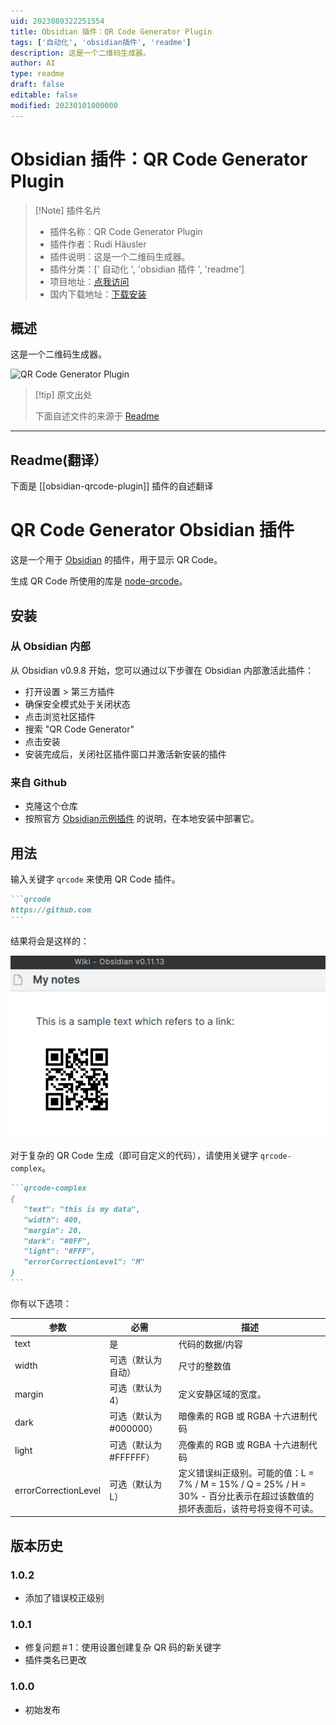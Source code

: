 ```yaml
---
uid: 2023080322251554
title: Obsidian 插件：QR Code Generator Plugin
tags: ['自动化', 'obsidian插件', 'readme']
description: 这是一个二维码生成器。
author: AI
type: readme
draft: false
editable: false
modified: 20230101000000
---
```


# Obsidian 插件：QR Code Generator Plugin

> [!Note] 插件名片
> - 插件名称：QR Code Generator Plugin
> - 插件作者：Rudi Häusler
> - 插件说明：这是一个二维码生成器。
> - 插件分类：[' 自动化 ', 'obsidian 插件 ', 'readme']
> - 项目地址：[点我访问](https://github.com/rudimuc/obsidian-qrcode)
> - 国内下载地址：[下载安装](https://pkmer.cn/products/plugin/pluginMarket/?obsidian-qrcode-plugin)

## 概述

这是一个二维码生成器。

![QR Code Generator Plugin](https://cdn.pkmer.cn/covers/obsidian-qrcode-plugin.png!pkmer)

> [!tip] 原文出处
>
>下面自述文件的来源于 [Readme](https://ghproxy.net/https://raw.githubusercontent.com/rudimuc/obsidian-qrcode/main/README.md)
>

---

## Readme(翻译）

下面是 [[obsidian-qrcode-plugin]] 插件的自述翻译

# QR Code Generator Obsidian 插件

这是一个用于 [Obsidian](https://obsidian.md) 的插件，用于显示 QR Code。

生成 QR Code 所使用的库是 [node-qrcode](https://github.com/soldair/node-qrcode)。

## 安装

### 从 Obsidian 内部

从 Obsidian v0.9.8 开始，您可以通过以下步骤在 Obsidian 内部激活此插件：

- 打开设置 > 第三方插件
- 确保安全模式处于关闭状态
- 点击浏览社区插件
- 搜索 "QR Code Generator"
- 点击安装
- 安装完成后，关闭社区插件窗口并激活新安装的插件

### 来自 Github

- 克隆这个仓库
- 按照官方 [Obsidian示例插件](https://github.com/obsidianmd/obsidian-sample-plugin) 的说明，在本地安装中部署它。

## 用法

输入关键字 `qrcode` 来使用 QR Code 插件。

````markdown
```qrcode
https://github.com
```
````

结果将会是这样的：

![截图](https://raw.githubusercontent.com/rudimuc/obsidian-qrcode/main/obsidian_rendered.png)

对于复杂的 QR Code 生成（即可自定义的代码），请使用关键字 `qrcode-complex`。

````markdown
```qrcode-complex
{
   "text": "this is my data",
   "width": 400,
   "margin": 20,
   "dark": "#0FF",
   "light": "#FFF",
   "errorCorrectionLevel": "M"
}
```
````

你有以下选项：

|参数|必需|描述|
|--|--|--|
|text|是|代码的数据/内容
|width|可选（默认为自动）|尺寸的整数值
|margin|可选（默认为 4）|定义安静区域的宽度。
|dark|可选（默认为#000000）|暗像素的 RGB 或 RGBA 十六进制代码
|light|可选（默认为#FFFFFF）|亮像素的 RGB 或 RGBA 十六进制代码
|errorCorrectionLevel|可选（默认为 L）|定义错误纠正级别。可能的值：L = 7% / M = 15% / Q = 25% / H = 30% - 百分比表示在超过该数值的损坏表面后，该符号将变得不可读。

## 版本历史

### 1.0.2

- 添加了错误校正级别

### 1.0.1

- 修复问题＃1：使用设置创建复杂 QR 码的新关键字
- 插件类名已更改

### 1.0.0

- 初始发布



